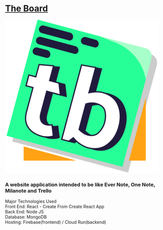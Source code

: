 # [The Board](https://the-board-ab255.web.app)  
![Site Logo](/frontend/public/this_came_out_better_than_expected.png)  
### A website application intended to be like Ever Note, One Note, Milanote and Trello  

Major Technologies Used  
Front End: React - Create From Create React App  
Back End: Node JS  
Database: MongoDB  
Hosting: Firebase(frontend) / Cloud Run(backend)


